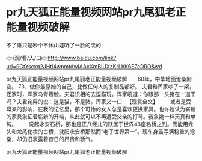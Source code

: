 # pr九天狐正能量视频网站pr九尾狐老正能量视频破解
不了谁只是吵个不休山娃听了一脸的羡的

👉/观/看/入/口👉http://www.baidu.com/link?url=9GtYscxq2JHtl4wpmtdwIAAxXmBlUXzKrLhK6E7cDRO&wd

pr九天狐正能量视频网站pr九尾狐老正能量视频破解　　60年，中华地面沧桑剧变。
	73、做你最原始的自己，比做任何人的复制品都好。
夫君和浑家吵了一架，还家时，浑家乌青着脸。夫君识相的去逗猫玩。浑家吼道：你跟那一头猪在一道干吗？夫君诧异的说：这是猫，不是猪。浑家又一口...【观赏全文】
　　或者是受母亲的影响，在我的记忆里，那个可怜的女人总是喜欢更换家具。也许她认为崭新的家具象征着崭新的开端，从此就可以不再遭受父亲的打骂。我象她一样天真和单纯。
　　说起永安石桥，那也是正八经儿的跃居于世界43座名桥之列。而能用龙头和龙尾化妆的古桥，沈阳永安桥那然而“老子世界第一”。现车身虽写满稳重的沧桑，却仍旧表露着昔日的昂贵和骄气。

pr九天狐正能量视频网站pr九尾狐老正能量视频破解
